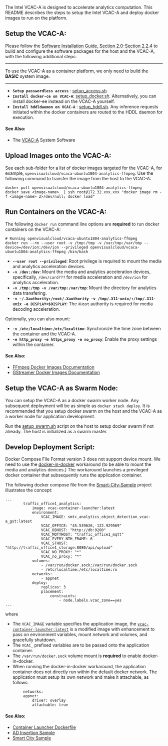 
The Intel VCAC-A is designed to accelerate analytics computation. This README describes the steps to setup the Intel VCAC-A and deploy docker images to run on the platform.   

## Setup the VCAC-A:

Please follow the [Software Installation Guide, Section 2.0-Section 2.2.4](https://cdrdv2.intel.com/v1/dl/getContent/611894) to build and configure the software packages for the host and the VCAC-A, with the following additional steps:    

---

To use the VCAC-A as a container platform, we only need to build the **BASIC** system image.    

---

- **`Setup passwordless access`** : [setup_access.sh](./script/setup_access.sh)
- **`Install docker-ce on VCAC-A`**: [setup_docker.sh](./script/setup_docker.sh). Alternatively, you can install docker-ee instead on the VCAC-A yourself.
- **`Install hddldaemon on VCAC-A`** : [setup_hddl.sh](./script/setup_hddl.sh). Any inference requests initiated within the docker containers are routed to the HDDL daemon for execution.    

#### See Also:

- The [VCAC-A](https://github.com/OpenVisualCloud/VCAC-SW/tree/VCAC-A) System Software   

## Upload Images onto the VCAC-A:

See each sub-folder for a list of docker images targeted for the VCAC-A, for example, `openvisualcloud/vcaca-ubuntu1804-analytics-ffmpeg`. Use the following command to transfer the image from the host to the VCAC-A:     

```
docker pull openvisualcloud/vcaca-ubuntu1804-analytics-ffmpeg
docker save <image-name>  | ssh root@172.32.xxx.xxx "docker image rm -f <image-name> 2>/dev/null; docker load"
```

## Run Containers on the VCAC-A:

The following `docker run` command line options are **required** to run docker containers on the VCAC-A:   

```
# Running openvisualcloud/vcaca-ubuntu1804-analytics-ffmpeg
docker run --rm --user root -v /tmp:/tmp -v /var/tmp:/var/tmp --device=/dev/ion:/dev/ion --privileged openvisualcloud/vcaca-ubuntu1804-analytics-ffmpeg /bin/bash
```

- **`--user root --privileged`**: Root privilege is required to mount the media and analytics acceleration devices.    
- **`-v /dev:/dev`**: Mount the media and analytics acceleration devices, specifically, `/dev/card???` for media acceleration and `/dev/ion` for analytics acceleration.       
- **`-v /tmp:/tmp -v /var/tmp:/var/tmp`**: Mount the directory for analytics data transfering.    
- **`-v ~/.Xauthority:/root/.Xauthority -v /tmp/.X11-unix/:/tmp/.X11-unix -e DISPLAY=$DISPLAY`**: The `XHost` authority is required for media decoding acceleration. 

Optionally, you can also mount:   
- **`-v /etc/localtime:/etc/localtime`**: Synchronize the time zone between the container and the VCAC-A.  
- **`-e http_proxy -e https_proxy -e no_proxy`**: Enable the proxy settings within the container.   

#### See Also:

- [FFmpeg Docker Images Documentation](../doc/ffmpeg.md)
- [GStreamer Docker Images Documentation](../doc/gst.md)

## Setup the VCAC-A as Swarm Node:

You can setup the VCAC-A as a docker swarm worker node. Any subsequent deployment will be as simple as `docker stack deploy`. It is recommended that you setup docker swarm on the host and the VCAC-A as a worker node for application development.       

Run the [setup_swarm.sh](./script/setup_swarm.sh) script on the host to setup docker swarm if not already. The host is initialized as a swarm master.   

## Develop Deployment Script:

Docker Compose File Format version 3 does not support device mount. We need to use the [docker-in-docker](https://hub.docker.com/_/docker) workaround (to be able to mount the media and analytics devices.) The workaround launches a previleged docker container that subsequently runs the application container.   

The following docker compose file from the [Smart-City-Sample](https://github.com/OpenVisualCloud/Smart-City-Sample) project illustrates the concept:  

```
...
        traffic_office1_analytics:
            image: vcac-container-launcher:latest
            environment:
                VCAC_IMAGE: smtc_analytics_object_detection_vcac-a_gst:latest
                VCAC_OFFICE: "45.539626,-122.929569"
                VCAC_DBHOST: "http://db:9200"
                VCAC_MQTTHOST: "traffic_office1_mqtt"
                VCAC_EVERY_NTH_FRAME: 6
                VCAC_STHOST: "http://traffic_office1_storage:8080/api/upload"
                VCAC_NO_PROXY: "*"
                VCAC_no_proxy: "*"
            volumes:
                - /var/run/docker.sock:/var/run/docker.sock
                - /etc/localtime:/etc/localtime:ro
            networks:
                - appnet
            deploy:
                replicas: 3
                placement:
                    constraints:
                        - node.labels.vcac_zone==yes
...
```

where   

- The `VCAC_IMAGE` variable specifies the application image, the [`vcac-container-launcher:latest`](https://github.com/OpenVisualCloud/Smart-City-Sample/blob/master/analytics/common/VCAC-A/Dockerfile.1.launcher) is a modified image with enhancement to pass on environment variables, mount network and volumes, and gracefully shutdown.   
- The `VCAC_` prefixed variables are to be passed onto the application container.   
- The `/var/run/docker.sock` volume mount is **required** to enable docker-in-docker.   
- When running the docker-in-docker workaround, the application container does not directly run within the default docker network. The application must setup its own network and make it attachable, as follows:   

```
        networks:
	    appnet:
        	driver: overlay
        	attachable: true
```

#### See Also:

- [Container Launcher Dockerfile](https://github.com/OpenVisualCloud/Smart-City-Sample/blob/master/analytics/common/VCAC-A/Dockerfile.1.launcher)   
- [AD Insertion Sample](https://github.com/OpenVisualCloud/Ad-Insertion-Sample)
- [Smart City Sample](https://github.com/OpenVisualCloud/Smart-City-Sample)

